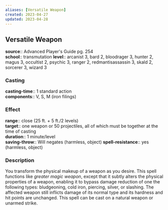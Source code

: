 ```yaml
---
aliases: [Versatile Weapon]
created: 2023-04-27
updated: 2023-04-28
---
```


## Versatile Weapon

**source**:: Advanced Player's Guide pg. 254  
**school**:: transmutation
**level**:: arcanist 3, bard 2, bloodrager 3, hunter 2, magus 3, occultist 2, psychic 3, ranger 2, redmantisassassin 3, skald 2, sorcerer 3, wizard 3

### Casting

**casting-time**:: 1 standard action  
**components**:: V, S, M (iron filings)

### Effect

**range**:: close (25 ft. + 5 ft./2 levels)  
**target**:: one weapon or 50 projectiles, all of which must be together at the time of casting  
**duration**:: 1 minute/level  
**saving-throw**:: Will negates (harmless, object)
**spell-resistance**:: yes (harmless, object)

### Description

You transform the physical makeup of a weapon as you desire. This spell functions like *greater magic weapon*, except that it subtly alters the physical properties of a weapon, enabling it to bypass damage reduction of one the following types: bludgeoning, cold iron, piercing, silver, or slashing. The affected weapon still inflicts damage of its normal type and its hardness and hit points are unchanged. This spell can be cast on a natural weapon or unarmed strike.
